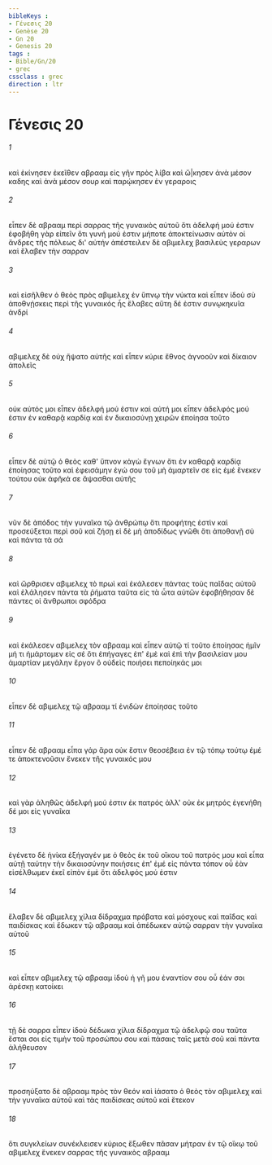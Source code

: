 ```yaml
---
bibleKeys : 
- Γένεσις 20
- Genèse 20
- Gn 20
- Genesis 20
tags : 
- Bible/Gn/20
- grec
cssclass : grec
direction : ltr
---
```


# Γένεσις 20

###### 1
καὶ ἐκίνησεν ἐκεῖθεν αβρααμ εἰς γῆν πρὸς λίβα καὶ ὤ|κησεν ἀνὰ μέσον καδης καὶ ἀνὰ μέσον σουρ καὶ παρῴκησεν ἐν γεραροις
###### 2
εἶπεν δὲ αβρααμ περὶ σαρρας τῆς γυναικὸς αὐτοῦ ὅτι ἀδελφή μού ἐστιν ἐφοβήθη γὰρ εἰπεῖν ὅτι γυνή μού ἐστιν μήποτε ἀποκτείνωσιν αὐτὸν οἱ ἄνδρες τῆς πόλεως δι' αὐτήν ἀπέστειλεν δὲ αβιμελεχ βασιλεὺς γεραρων καὶ ἔλαβεν τὴν σαρραν
###### 3
καὶ εἰσῆλθεν ὁ θεὸς πρὸς αβιμελεχ ἐν ὕπνῳ τὴν νύκτα καὶ εἶπεν ἰδοὺ σὺ ἀποθνῄσκεις περὶ τῆς γυναικός ἧς ἔλαβες αὕτη δέ ἐστιν συνῳκηκυῖα ἀνδρί
###### 4
αβιμελεχ δὲ οὐχ ἥψατο αὐτῆς καὶ εἶπεν κύριε ἔθνος ἀγνοοῦν καὶ δίκαιον ἀπολεῖς
###### 5
οὐκ αὐτός μοι εἶπεν ἀδελφή μού ἐστιν καὶ αὐτή μοι εἶπεν ἀδελφός μού ἐστιν ἐν καθαρᾷ καρδίᾳ καὶ ἐν δικαιοσύνῃ χειρῶν ἐποίησα τοῦτο
###### 6
εἶπεν δὲ αὐτῷ ὁ θεὸς καθ' ὕπνον κἀγὼ ἔγνων ὅτι ἐν καθαρᾷ καρδίᾳ ἐποίησας τοῦτο καὶ ἐφεισάμην ἐγώ σου τοῦ μὴ ἁμαρτεῖν σε εἰς ἐμέ ἕνεκεν τούτου οὐκ ἀφῆκά σε ἅψασθαι αὐτῆς
###### 7
νῦν δὲ ἀπόδος τὴν γυναῖκα τῷ ἀνθρώπῳ ὅτι προφήτης ἐστὶν καὶ προσεύξεται περὶ σοῦ καὶ ζήσῃ εἰ δὲ μὴ ἀποδίδως γνῶθι ὅτι ἀποθανῇ σὺ καὶ πάντα τὰ σά
###### 8
καὶ ὤρθρισεν αβιμελεχ τὸ πρωὶ καὶ ἐκάλεσεν πάντας τοὺς παῖδας αὐτοῦ καὶ ἐλάλησεν πάντα τὰ ῥήματα ταῦτα εἰς τὰ ὦτα αὐτῶν ἐφοβήθησαν δὲ πάντες οἱ ἄνθρωποι σφόδρα
###### 9
καὶ ἐκάλεσεν αβιμελεχ τὸν αβρααμ καὶ εἶπεν αὐτῷ τί τοῦτο ἐποίησας ἡμῖν μή τι ἡμάρτομεν εἰς σέ ὅτι ἐπήγαγες ἐπ' ἐμὲ καὶ ἐπὶ τὴν βασιλείαν μου ἁμαρτίαν μεγάλην ἔργον ὃ οὐδεὶς ποιήσει πεποίηκάς μοι
###### 10
εἶπεν δὲ αβιμελεχ τῷ αβρααμ τί ἐνιδὼν ἐποίησας τοῦτο
###### 11
εἶπεν δὲ αβρααμ εἶπα γάρ ἄρα οὐκ ἔστιν θεοσέβεια ἐν τῷ τόπῳ τούτῳ ἐμέ τε ἀποκτενοῦσιν ἕνεκεν τῆς γυναικός μου
###### 12
καὶ γὰρ ἀληθῶς ἀδελφή μού ἐστιν ἐκ πατρός ἀλλ' οὐκ ἐκ μητρός ἐγενήθη δέ μοι εἰς γυναῖκα
###### 13
ἐγένετο δὲ ἡνίκα ἐξήγαγέν με ὁ θεὸς ἐκ τοῦ οἴκου τοῦ πατρός μου καὶ εἶπα αὐτῇ ταύτην τὴν δικαιοσύνην ποιήσεις ἐπ' ἐμέ εἰς πάντα τόπον οὗ ἐὰν εἰσέλθωμεν ἐκεῖ εἰπὸν ἐμὲ ὅτι ἀδελφός μού ἐστιν
###### 14
ἔλαβεν δὲ αβιμελεχ χίλια δίδραχμα πρόβατα καὶ μόσχους καὶ παῖδας καὶ παιδίσκας καὶ ἔδωκεν τῷ αβρααμ καὶ ἀπέδωκεν αὐτῷ σαρραν τὴν γυναῖκα αὐτοῦ
###### 15
καὶ εἶπεν αβιμελεχ τῷ αβρααμ ἰδοὺ ἡ γῆ μου ἐναντίον σου οὗ ἐάν σοι ἀρέσκῃ κατοίκει
###### 16
τῇ δὲ σαρρα εἶπεν ἰδοὺ δέδωκα χίλια δίδραχμα τῷ ἀδελφῷ σου ταῦτα ἔσται σοι εἰς τιμὴν τοῦ προσώπου σου καὶ πάσαις ταῖς μετὰ σοῦ καὶ πάντα ἀλήθευσον
###### 17
προσηύξατο δὲ αβρααμ πρὸς τὸν θεόν καὶ ἰάσατο ὁ θεὸς τὸν αβιμελεχ καὶ τὴν γυναῖκα αὐτοῦ καὶ τὰς παιδίσκας αὐτοῦ καὶ ἔτεκον
###### 18
ὅτι συγκλείων συνέκλεισεν κύριος ἔξωθεν πᾶσαν μήτραν ἐν τῷ οἴκῳ τοῦ αβιμελεχ ἕνεκεν σαρρας τῆς γυναικὸς αβρααμ
